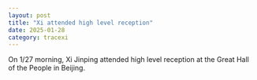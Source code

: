 ```yaml
---
layout: post
title: "Xi attended high level reception"
date: 2025-01-28
category: tracexi
---
```


On 1/27 morning, Xi Jinping attended high level reception at the Great Hall of the People in Beijing.



